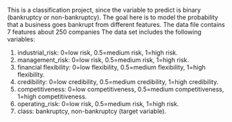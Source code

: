 This is a classification project, since the variable to predict is binary (bankruptcy or non-bankruptcy). The goal here is to model the probability that a business goes bankrupt from different features.
The data file contains 7 features about 250 companies
The data set includes the following variables:
1.	industrial_risk: 0=low risk, 0.5=medium risk, 1=high risk.
2.	management_risk: 0=low risk, 0.5=medium risk, 1=high risk.
3.	financial flexibility: 0=low flexibility, 0.5=medium flexibility, 1=high flexibility.
4.	credibility: 0=low credibility, 0.5=medium credibility, 1=high credibility.
5.	competitiveness: 0=low competitiveness, 0.5=medium competitiveness, 1=high competitiveness.
6.	operating_risk: 0=low risk, 0.5=medium risk, 1=high risk.
7.	class: bankruptcy, non-bankruptcy (target variable).
